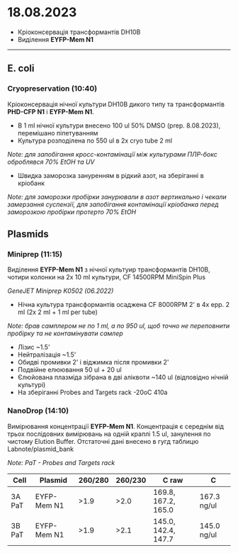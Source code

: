18.08.2023
==========
- Кріоконсервація трансформантів DH10B
- Виділення __EYFP-Mem N1__

---

## E. coli
### Cryopreservation (10:40)
Кріоконсервація нічної культури DH10B дикого типу та трансформантів __PHD-CFP N1__ і __EYFP-Mem N1__.

- В 1 ml нічної культури внесено 100 ul 50% DMSO (prep. 8.08.2023), перемішано піпетуванням
- Культура розподілена по 550 ul в 2x cryo tube 2 ml

_Note: для запобігання кросс-контамінації між культурами ПЛР-бокс оброблявся 70% EtOH та UV_

- Швидка заморозка зануренням в рідкий азот, на зберіганні в кріобанк

_Note: для заморозки пробірки занурювали в азот вертикально і чекали замерзання суспензії, для запобігання контамінації кріобанка перед заморозкою пробірки протерто 70% EtOH_


## Plasmids
### Miniprep (11:15)
Виділення __EYFP-Mem N1__ з нічної культуир трансформантів DH10B, чотири колонки на 2x 10 ml культури, CF 14500RPM MiniSpin Plus

_GeneJET Miniprep K0502 (06.2022)_

- Нічна культура трансформантів осаджена CF 8000RPM 2' в 4x epp. 2 ml (2x 2 ml + 1 ml per tube)

_Note: брав самплером не по 1 ml, а по 950 ul, щоб точно не переповнити пробірку та не контамінувати самлер_

- Лізис ~1.5'
- Нейтралізація ~1.5'
- Обидві промивки 2' і віджимка після промивки 2'
- Подвійне елюювання 50 ul + 20 ul
- Єлюйована плазміда зібрана в дві аліквоти ~140 ul (відповідно нічній культурі)
- На зберіганні Probes and Targets rack -20oC 410a

### NanoDrop (14:10)
Вимірювання концентрації __EYFP-Mem N1__.
Концентрація є середнім від трьох послідовних вимірювань на одній краплі 1.5 ul, занулення по чистому Elution Buffer. Отстаточні дані внесено в гугд таблицю Labnote/plasmid_bank

_Note: PaT - Probes and Targets rack_

|Cell|Plasmid|260/280|260/230|C raw|C|
|-|-|-|-|-|-|
|3A PaT|EYFP-Mem N1|>1.9|>2.0| 169.8, 167.2, 165.0 |167.3 ng/ul|
|3B PaT| EYFP-Mem N1 |>1.9|>2.1|145.0, 142.4, 147.7|145.0 ng/ul|